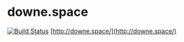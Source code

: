 # downe.space
[![Build Status](https://travis-ci.org/vivianliang/downe.space.svg?branch=master)](https://travis-ci.org/vivianliang/downe.space)
[http://downe.space/](http://downe.space/)
